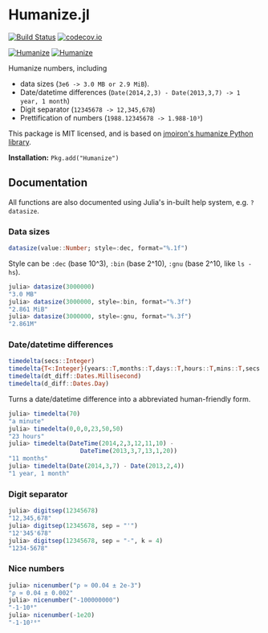 Humanize.jl
===========

[![Build Status](https://travis-ci.org/IainNZ/Humanize.jl.svg?branch=master)](https://travis-ci.org/IainNZ/Humanize.jl)
[![codecov.io](http://codecov.io/github/IainNZ/Humanize.jl/coverage.svg?branch=master)](http://codecov.io/github/IainNZ/Humanize.jl?branch=master)

[![Humanize](http://pkg.julialang.org/badges/Humanize_0.3.svg)](http://pkg.julialang.org/?pkg=Humanize&ver=release)
[![Humanize](http://pkg.julialang.org/badges/Humanize_0.4.svg)](http://pkg.julialang.org/?pkg=Humanize&ver=nightly)

Humanize numbers, including
* data sizes (`3e6 -> 3.0 MB or 2.9 MiB`).
* Date/datetime differences (`Date(2014,2,3) - Date(2013,3,7) -> 1 year, 1 month`)
* Digit separator (`12345678 -> 12,345,678`)
* Prettification of numbers (`1988.12345678 -> 1.988⋅10³`)

This package is MIT licensed, and is based on [jmoiron's humanize Python library](https://github.com/jmoiron/humanize/).

**Installation:** `Pkg.add("Humanize")`

## Documentation

All functions are also documented using Julia's in-built help system, e.g. `?datasize`.

### Data sizes

```julia
datasize(value::Number; style=:dec, format="%.1f")
```

Style can be `:dec` (base 10^3), `:bin` (base 2^10), `:gnu` (base 2^10, like `ls -hs`).

```julia
julia> datasize(3000000)
"3.0 MB"
julia> datasize(3000000, style=:bin, format="%.3f")
"2.861 MiB"
julia> datasize(3000000, style=:gnu, format="%.3f")
"2.861M"
```

### Date/datetime differences

```julia
timedelta(secs::Integer)
timedelta{T<:Integer}(years::T,months::T,days::T,hours::T,mins::T,secs::T)
timedelta(dt_diff::Dates.Millisecond)
timedelta(d_diff::Dates.Day)
```

Turns a date/datetime difference into a abbreviated human-friendly form.

```julia
julia> timedelta(70)
"a minute"
julia> timedelta(0,0,0,23,50,50)
"23 hours"
julia> timedelta(DateTime(2014,2,3,12,11,10) -
                    DateTime(2013,3,7,13,1,20))
"11 months"
julia> timedelta(Date(2014,3,7) - Date(2013,2,4))
"1 year, 1 month"
```

### Digit separator

```julia
julia> digitsep(12345678)
"12,345,678"
julia> digitsep(12345678, sep = "'")
"12'345'678"
julia> digitsep(12345678, sep = "-", k = 4)
"1234-5678"
```


### Nice numbers

```julia
julia> nicenumber("ρ ≃ 00.04 ± 2e-3")
"ρ ≃ 0.04 ± 0.002"
julia> nicenumber("-100000000")
"-1⋅10⁸"
julia> nicenumber(-1e20)
"-1⋅10²⁰"
```
